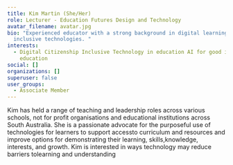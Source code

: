 ```yaml
---
title: Kim Martin (She/Her)
role: Lecturer - Education Futures Design and Technology
avatar_filename: avatar.jpg
bio: "Experienced educator with a strong background in digital learning and
  inclusive technologies. "
interests:
  - Digital Citizenship Inclusive Technology in education AI for good in
    education
social: []
organizations: []
superuser: false
user_groups:
  - Associate Member
---
```

Kim has held a range of teaching and leadership roles across various schools, not for profit organisations and educational institutions across South Australia. She is a passionate advocate for the purposeful use of technologies for learners to support accessto curriculum and resources and improve options for demonstrating their learning, skills,knowledge, interests, and growth. Kim is interested in ways technology may reduce barriers tolearning and understanding
